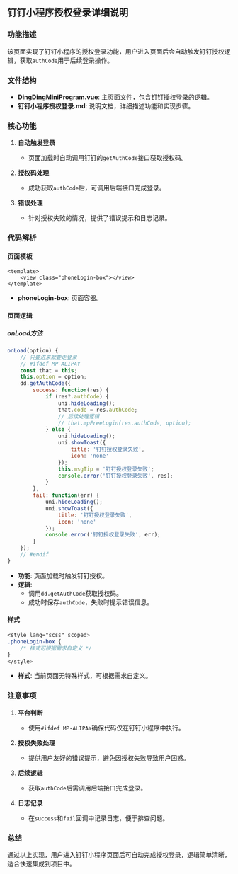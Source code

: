 ## 钉钉小程序授权登录详细说明

### 功能描述
该页面实现了钉钉小程序的授权登录功能，用户进入页面后会自动触发钉钉授权逻辑，获取`authCode`用于后续登录操作。

### 文件结构
- **DingDingMiniProgram.vue**: 主页面文件，包含钉钉授权登录的逻辑。
- **钉钉小程序授权登录.md**: 说明文档，详细描述功能和实现步骤。

### 核心功能
1. **自动触发登录**
   - 页面加载时自动调用钉钉的`getAuthCode`接口获取授权码。

2. **授权码处理**
   - 成功获取`authCode`后，可调用后端接口完成登录。

3. **错误处理**
   - 针对授权失败的情况，提供了错误提示和日志记录。

### 代码解析

#### 页面模板
```vue
<template>
	<view class="phoneLogin-box"></view>
</template>
```
- **phoneLogin-box**: 页面容器。

#### 页面逻辑
##### onLoad方法
```javascript
onLoad(option) {
	// 只要进来就要走登录
	// #ifdef MP-ALIPAY
	const that = this;
	this.option = option;
	dd.getAuthCode({
		success: function(res) {
			if (res?.authCode) {
				uni.hideLoading();
				that.code = res.authCode;
				// 后续处理逻辑
				// that.mpFreeLogin(res.authCode, option);
			} else {
				uni.hideLoading();
				uni.showToast({
					title: '钉钉授权登录失败',
					icon: 'none'
				});
				this.msgTip = '钉钉授权登录失败';
				console.error('钉钉授权登录失败', res);
			}
		},
		fail: function(err) {
			uni.hideLoading();
			uni.showToast({
				title: '钉钉授权登录失败',
				icon: 'none'
			});
			console.error('钉钉授权登录失败', err);
		}
	});
	// #endif
}
```
- **功能**: 页面加载时触发钉钉授权。
- **逻辑**:
  - 调用`dd.getAuthCode`获取授权码。
  - 成功时保存`authCode`，失败时提示错误信息。

#### 样式
```scss
<style lang="scss" scoped>
.phoneLogin-box {
	/* 样式可根据需求自定义 */
}
</style>
```
- **样式**: 当前页面无特殊样式，可根据需求自定义。

### 注意事项
1. **平台判断**
   - 使用`#ifdef MP-ALIPAY`确保代码仅在钉钉小程序中执行。

2. **授权失败处理**
   - 提供用户友好的错误提示，避免因授权失败导致用户困惑。

3. **后续逻辑**
   - 获取`authCode`后需调用后端接口完成登录。

4. **日志记录**
   - 在`success`和`fail`回调中记录日志，便于排查问题。

### 总结
通过以上实现，用户进入钉钉小程序页面后可自动完成授权登录，逻辑简单清晰，适合快速集成到项目中。